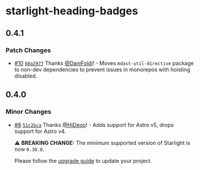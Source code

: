 # starlight-heading-badges

## 0.4.1

### Patch Changes

- [#10](https://github.com/HiDeoo/starlight-heading-badges/pull/10) [`68a2977`](https://github.com/HiDeoo/starlight-heading-badges/commit/68a29775e0852ade39ae34cb92ba6522a01b2c9d) Thanks [@DaniFoldi](https://github.com/DaniFoldi)! - Moves `mdast-util-directive` package to non-dev dependencies to prevent issues in monorepos with hoisting disabled.

## 0.4.0

### Minor Changes

- [#8](https://github.com/HiDeoo/starlight-heading-badges/pull/8) [`51c2bca`](https://github.com/HiDeoo/starlight-heading-badges/commit/51c2bcad815af8be5d2d93fba8221eba182cd72d) Thanks [@HiDeoo](https://github.com/HiDeoo)! - Adds support for Astro v5, drops support for Astro v4.

  ⚠️ **BREAKING CHANGE:** The minimum supported version of Starlight is now `0.30.0`.

  Please follow the [upgrade guide](https://github.com/withastro/starlight/releases/tag/%40astrojs/starlight%400.30.0) to update your project.
